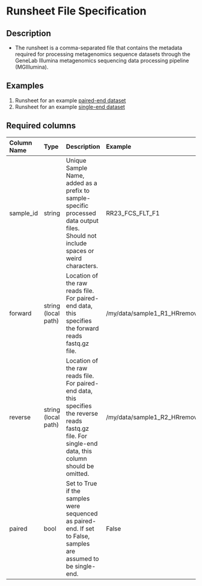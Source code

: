 # Runsheet File Specification

## Description

* The runsheet is a comma-separated file that contains the metadata required for processing 
metagenomics sequence datasets through the GeneLab Illumina metagenomics sequencing data 
processing pipeline (MGIllumina).


## Examples

1. Runsheet for an example [paired-end dataset](paired_end_dataset/PE_file.csv)
2. Runsheet for an example [single-end dataset](single_end_dataset/SE_file.csv)


## Required columns

| Column Name | Type | Description | Example |
|:------------|:-----|:------------|:--------|
| sample_id | string | Unique Sample Name, added as a prefix to sample-specific processed data output files. Should not include spaces or weird characters. | RR23_FCS_FLT_F1 |
| forward | string (local path) | Location of the raw reads file. For paired-end data, this specifies the forward reads fastq.gz file. | /my/data/sample1_R1_HRremoved_raw.fastq.gz |
| reverse | string (local path) | Location of the raw reads file. For paired-end data, this specifies the reverse reads fastq.gz file. For single-end data, this column should be omitted. | /my/data/sample1_R2_HRremoved_raw.fastq.gz |
| paired | bool | Set to True if the samples were sequenced as paired-end. If set to False, samples are assumed to be single-end. | False |
